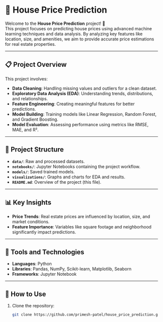 # 🏡 House Price Prediction  

Welcome to the **House Price Prediction** project! 🚀  
This project focuses on predicting house prices using advanced machine learning techniques and data analysis. By analyzing key features like location, size, and amenities, we aim to provide accurate price estimations for real estate properties.  

---

## 📋 Project Overview  
This project involves:  
- **Data Cleaning**: Handling missing values and outliers for a clean dataset.  
- **Exploratory Data Analysis (EDA)**: Understanding trends, distributions, and relationships.  
- **Feature Engineering**: Creating meaningful features for better predictions.  
- **Model Building**: Training models like Linear Regression, Random Forest, and Gradient Boosting.  
- **Model Evaluation**: Assessing performance using metrics like RMSE, MAE, and R².  

---

## 📁 Project Structure  
- **`data/`**: Raw and processed datasets.  
- **`notebooks/`**: Jupyter Notebooks containing the project workflow.  
- **`models/`**: Saved trained models.  
- **`visualizations/`**: Graphs and charts for EDA and results.  
- **`README.md`**: Overview of the project (this file).  

---

## 📊 Key Insights  
- **Price Trends**: Real estate prices are influenced by location, size, and market conditions.  
- **Feature Importance**: Variables like square footage and neighborhood significantly impact predictions.  

---

## 🔧 Tools and Technologies  
- **Languages**: Python  
- **Libraries**: Pandas, NumPy, Scikit-learn, Matplotlib, Seaborn  
- **Frameworks**: Jupyter Notebook  

---

## 🚀 How to Use  
1. Clone the repository:  
   ```bash  
   git clone https://github.com/primesh-patel/house_price_prediction.git  

